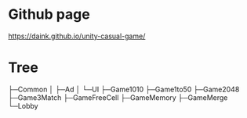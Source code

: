 # Github page
https://daink.github.io/unity-casual-game/

# Tree
├─Common
│  ├─Ad
│  └─UI
├─Game1010
├─Game1to50
├─Game2048
├─Game3Match
├─GameFreeCell
├─GameMemory
├─GameMerge
└─Lobby
